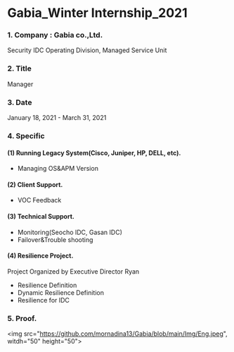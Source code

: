 # Gabia_Winter Internship_2021
### 1. Company : Gabia co.,Ltd.
Security IDC Operating Division, Managed Service Unit
<br>
### 2. Title
Manager
<br>
### 3. Date
January 18, 2021 - March 31, 2021
<br>
### 4. Specific
#### (1) Running Legacy System(Cisco, Juniper, HP, DELL, etc).
- Managing OS&APM Version
#### (2) Client Support.
- VOC Feedback
#### (3) Technical Support.
- Monitoring(Seocho IDC, Gasan IDC)
- Failover&Trouble shooting
#### (4) Resilience Project.
Project Organized by Executive Director Ryan
- Resilience Definition
- Dynamic Resilience Definition
- Resilience for IDC

### 5. Proof.
<img src="https://github.com/mornadina13/Gabia/blob/main/Img/Eng.jpeg", witdh="50" height="50">
